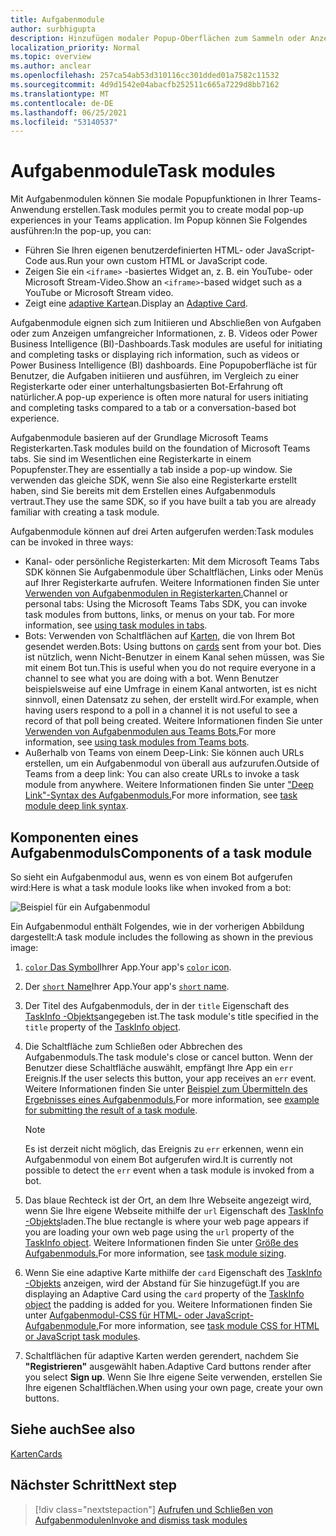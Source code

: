 ```yaml
---
title: Aufgabenmodule
author: surbhigupta
description: Hinzufügen modaler Popup-Oberflächen zum Sammeln oder Anzeigen von Informationen für Ihre Benutzer aus Ihren Microsoft Teams-Apps
localization_priority: Normal
ms.topic: overview
ms.author: anclear
ms.openlocfilehash: 257ca54ab53d310116cc301dded01a7582c11532
ms.sourcegitcommit: 4d9d1542e04abacfb252511c665a7229d8bb7162
ms.translationtype: MT
ms.contentlocale: de-DE
ms.lasthandoff: 06/25/2021
ms.locfileid: "53140537"
---
```

# <a name="task-modules"></a><span data-ttu-id="e55f8-103">Aufgabenmodule</span><span class="sxs-lookup"><span data-stu-id="e55f8-103">Task modules</span></span>

<span data-ttu-id="e55f8-104">Mit Aufgabenmodulen können Sie modale Popupfunktionen in Ihrer Teams-Anwendung erstellen.</span><span class="sxs-lookup"><span data-stu-id="e55f8-104">Task modules permit you to create modal pop-up experiences in your Teams application.</span></span> <span data-ttu-id="e55f8-105">Im Popup können Sie Folgendes ausführen:</span><span class="sxs-lookup"><span data-stu-id="e55f8-105">In the pop-up, you can:</span></span>

* <span data-ttu-id="e55f8-106">Führen Sie Ihren eigenen benutzerdefinierten HTML- oder JavaScript-Code aus.</span><span class="sxs-lookup"><span data-stu-id="e55f8-106">Run your own custom HTML or JavaScript code.</span></span>
* <span data-ttu-id="e55f8-107">Zeigen Sie ein `<iframe>` -basiertes Widget an, z. B. ein YouTube- oder Microsoft Stream-Video.</span><span class="sxs-lookup"><span data-stu-id="e55f8-107">Show an `<iframe>`-based widget such as a YouTube or Microsoft Stream video.</span></span>
* <span data-ttu-id="e55f8-108">Zeigt eine [adaptive Karte](/adaptive-cards/)an.</span><span class="sxs-lookup"><span data-stu-id="e55f8-108">Display an [Adaptive Card](/adaptive-cards/).</span></span>

<span data-ttu-id="e55f8-109">Aufgabenmodule eignen sich zum Initiieren und Abschließen von Aufgaben oder zum Anzeigen umfangreicher Informationen, z. B. Videos oder Power Business Intelligence (BI)-Dashboards.</span><span class="sxs-lookup"><span data-stu-id="e55f8-109">Task modules are useful for initiating and completing tasks or displaying rich information, such as videos or Power Business Intelligence (BI) dashboards.</span></span> <span data-ttu-id="e55f8-110">Eine Popupoberfläche ist für Benutzer, die Aufgaben initiieren und ausführen, im Vergleich zu einer Registerkarte oder einer unterhaltungsbasierten Bot-Erfahrung oft natürlicher.</span><span class="sxs-lookup"><span data-stu-id="e55f8-110">A pop-up experience is often more natural for users initiating and completing tasks compared to a tab or a conversation-based bot experience.</span></span>

<span data-ttu-id="e55f8-111">Aufgabenmodule basieren auf der Grundlage Microsoft Teams Registerkarten.</span><span class="sxs-lookup"><span data-stu-id="e55f8-111">Task modules build on the foundation of Microsoft Teams tabs.</span></span> <span data-ttu-id="e55f8-112">Sie sind im Wesentlichen eine Registerkarte in einem Popupfenster.</span><span class="sxs-lookup"><span data-stu-id="e55f8-112">They are essentially a tab inside a pop-up window.</span></span> <span data-ttu-id="e55f8-113">Sie verwenden das gleiche SDK, wenn Sie also eine Registerkarte erstellt haben, sind Sie bereits mit dem Erstellen eines Aufgabenmoduls vertraut.</span><span class="sxs-lookup"><span data-stu-id="e55f8-113">They use the same SDK, so if you have built a tab you are already familiar with creating a task module.</span></span>

<span data-ttu-id="e55f8-114">Aufgabenmodule können auf drei Arten aufgerufen werden:</span><span class="sxs-lookup"><span data-stu-id="e55f8-114">Task modules can be invoked in three ways:</span></span>

* <span data-ttu-id="e55f8-115">Kanal- oder persönliche Registerkarten: Mit dem Microsoft Teams Tabs SDK können Sie Aufgabenmodule über Schaltflächen, Links oder Menüs auf Ihrer Registerkarte aufrufen. Weitere Informationen finden Sie unter [Verwenden von Aufgabenmodulen in Registerkarten.](~/task-modules-and-cards/task-modules/task-modules-tabs.md)</span><span class="sxs-lookup"><span data-stu-id="e55f8-115">Channel or personal tabs: Using the Microsoft Teams Tabs SDK, you can invoke task modules from buttons, links, or menus on your tab. For more information, see [using task modules in tabs](~/task-modules-and-cards/task-modules/task-modules-tabs.md).</span></span>
* <span data-ttu-id="e55f8-116">Bots: Verwenden von Schaltflächen auf [Karten,](~/task-modules-and-cards/cards/cards-reference.md) die von Ihrem Bot gesendet werden.</span><span class="sxs-lookup"><span data-stu-id="e55f8-116">Bots: Using buttons on [cards](~/task-modules-and-cards/cards/cards-reference.md) sent from your bot.</span></span> <span data-ttu-id="e55f8-117">Dies ist nützlich, wenn Nicht-Benutzer in einem Kanal sehen müssen, was Sie mit einem Bot tun.</span><span class="sxs-lookup"><span data-stu-id="e55f8-117">This is useful when you do not require everyone in a channel to see what you are doing with a bot.</span></span> <span data-ttu-id="e55f8-118">Wenn Benutzer beispielsweise auf eine Umfrage in einem Kanal antworten, ist es nicht sinnvoll, einen Datensatz zu sehen, der erstellt wird.</span><span class="sxs-lookup"><span data-stu-id="e55f8-118">For example, when having users respond to a poll in a channel it is not useful to see a record of that poll being created.</span></span> <span data-ttu-id="e55f8-119">Weitere Informationen finden Sie unter [Verwenden von Aufgabenmodulen aus Teams Bots.](~/task-modules-and-cards/task-modules/task-modules-bots.md)</span><span class="sxs-lookup"><span data-stu-id="e55f8-119">For more information, see [using task modules from Teams bots](~/task-modules-and-cards/task-modules/task-modules-bots.md).</span></span>
* <span data-ttu-id="e55f8-120">Außerhalb von Teams von einem Deep-Link: Sie können auch URLs erstellen, um ein Aufgabenmodul von überall aus aufzurufen.</span><span class="sxs-lookup"><span data-stu-id="e55f8-120">Outside of Teams from a deep link: You can also create URLs to invoke a task module from anywhere.</span></span> <span data-ttu-id="e55f8-121">Weitere Informationen finden Sie unter ["Deep Link"-Syntax des Aufgabenmoduls.](~/task-modules-and-cards/task-modules/invoking-task-modules.md#task-module-deep-link-syntax)</span><span class="sxs-lookup"><span data-stu-id="e55f8-121">For more information, see [task module deep link syntax](~/task-modules-and-cards/task-modules/invoking-task-modules.md#task-module-deep-link-syntax).</span></span>

## <a name="components-of-a-task-module"></a><span data-ttu-id="e55f8-122">Komponenten eines Aufgabenmoduls</span><span class="sxs-lookup"><span data-stu-id="e55f8-122">Components of a task module</span></span>

<span data-ttu-id="e55f8-123">So sieht ein Aufgabenmodul aus, wenn es von einem Bot aufgerufen wird:</span><span class="sxs-lookup"><span data-stu-id="e55f8-123">Here is what a task module looks like when invoked from a bot:</span></span>

![Beispiel für ein Aufgabenmodul](~/assets/images/task-module/task-module-example.png)

<span data-ttu-id="e55f8-125">Ein Aufgabenmodul enthält Folgendes, wie in der vorherigen Abbildung dargestellt:</span><span class="sxs-lookup"><span data-stu-id="e55f8-125">A task module includes the following as shown in the previous image:</span></span>

1. <span data-ttu-id="e55f8-126">[ `color` Das Symbol](~/resources/schema/manifest-schema.md#icons)Ihrer App.</span><span class="sxs-lookup"><span data-stu-id="e55f8-126">Your app's [`color` icon](~/resources/schema/manifest-schema.md#icons).</span></span>
2. <span data-ttu-id="e55f8-127">Der [ `short` Name](~/resources/schema/manifest-schema.md#name)Ihrer App.</span><span class="sxs-lookup"><span data-stu-id="e55f8-127">Your app's [`short` name](~/resources/schema/manifest-schema.md#name).</span></span>
3. <span data-ttu-id="e55f8-128">Der Titel des Aufgabenmoduls, der in der `title` Eigenschaft des [TaskInfo -Objekts](~/task-modules-and-cards/task-modules/invoking-task-modules.md#the-taskinfo-object)angegeben ist.</span><span class="sxs-lookup"><span data-stu-id="e55f8-128">The task module's title specified in the `title` property of the [TaskInfo object](~/task-modules-and-cards/task-modules/invoking-task-modules.md#the-taskinfo-object).</span></span>
4. <span data-ttu-id="e55f8-129">Die Schaltfläche zum Schließen oder Abbrechen des Aufgabenmoduls.</span><span class="sxs-lookup"><span data-stu-id="e55f8-129">The task module's close or cancel button.</span></span> <span data-ttu-id="e55f8-130">Wenn der Benutzer diese Schaltfläche auswählt, empfängt Ihre App ein `err` Ereignis.</span><span class="sxs-lookup"><span data-stu-id="e55f8-130">If the user selects this button, your app receives an `err` event.</span></span> <span data-ttu-id="e55f8-131">Weitere Informationen finden Sie unter [Beispiel zum Übermitteln des Ergebnisses eines Aufgabenmoduls.](~/task-modules-and-cards/task-modules/task-modules-tabs.md#example-of-submitting-the-result-of-a-task-module)</span><span class="sxs-lookup"><span data-stu-id="e55f8-131">For more information, see [example for submitting the result of a task module](~/task-modules-and-cards/task-modules/task-modules-tabs.md#example-of-submitting-the-result-of-a-task-module).</span></span>

    > [!NOTE]
    > <span data-ttu-id="e55f8-132">Es ist derzeit nicht möglich, das Ereignis zu `err` erkennen, wenn ein Aufgabenmodul von einem Bot aufgerufen wird.</span><span class="sxs-lookup"><span data-stu-id="e55f8-132">It is currently not possible to detect the `err` event when a task module is invoked from a bot.</span></span>

5. <span data-ttu-id="e55f8-133">Das blaue Rechteck ist der Ort, an dem Ihre Webseite angezeigt wird, wenn Sie Ihre eigene Webseite mithilfe der `url` Eigenschaft des [TaskInfo -Objekts](~/task-modules-and-cards/task-modules/invoking-task-modules.md#the-taskinfo-object)laden.</span><span class="sxs-lookup"><span data-stu-id="e55f8-133">The blue rectangle is where your web page appears if you are loading your own web page using the `url` property of the [TaskInfo object](~/task-modules-and-cards/task-modules/invoking-task-modules.md#the-taskinfo-object).</span></span> <span data-ttu-id="e55f8-134">Weitere Informationen finden Sie unter [Größe des Aufgabenmoduls.](~/task-modules-and-cards/task-modules/invoking-task-modules.md#task-module-sizing)</span><span class="sxs-lookup"><span data-stu-id="e55f8-134">For more information, see [task module sizing](~/task-modules-and-cards/task-modules/invoking-task-modules.md#task-module-sizing).</span></span>
6. <span data-ttu-id="e55f8-135">Wenn Sie eine adaptive Karte mithilfe der `card` Eigenschaft des [TaskInfo -Objekts](~/task-modules-and-cards/task-modules/invoking-task-modules.md#the-taskinfo-object) anzeigen, wird der Abstand für Sie hinzugefügt.</span><span class="sxs-lookup"><span data-stu-id="e55f8-135">If you are displaying an Adaptive Card using the `card` property of the [TaskInfo object](~/task-modules-and-cards/task-modules/invoking-task-modules.md#the-taskinfo-object) the padding is added for you.</span></span> <span data-ttu-id="e55f8-136">Weitere Informationen finden Sie unter [Aufgabenmodul-CSS für HTML- oder JavaScript-Aufgabenmodule.](~/task-modules-and-cards/task-modules/invoking-task-modules.md#task-module-css-for-html-or-javascript-task-modules)</span><span class="sxs-lookup"><span data-stu-id="e55f8-136">For more information, see [task module CSS for HTML or JavaScript task modules](~/task-modules-and-cards/task-modules/invoking-task-modules.md#task-module-css-for-html-or-javascript-task-modules).</span></span>
7. <span data-ttu-id="e55f8-137">Schaltflächen für adaptive Karten werden gerendert, nachdem Sie **"Registrieren"** ausgewählt haben.</span><span class="sxs-lookup"><span data-stu-id="e55f8-137">Adaptive Card buttons render after you select **Sign up**.</span></span> <span data-ttu-id="e55f8-138">Wenn Sie Ihre eigene Seite verwenden, erstellen Sie Ihre eigenen Schaltflächen.</span><span class="sxs-lookup"><span data-stu-id="e55f8-138">When using your own page, create your own buttons.</span></span>

## <a name="see-also"></a><span data-ttu-id="e55f8-139">Siehe auch</span><span class="sxs-lookup"><span data-stu-id="e55f8-139">See also</span></span>

[<span data-ttu-id="e55f8-140">Karten</span><span class="sxs-lookup"><span data-stu-id="e55f8-140">Cards</span></span>](~/task-modules-and-cards/what-are-cards.md)

## <a name="next-step"></a><span data-ttu-id="e55f8-141">Nächster Schritt</span><span class="sxs-lookup"><span data-stu-id="e55f8-141">Next step</span></span>

> [!div class="nextstepaction"]
> [<span data-ttu-id="e55f8-142">Aufrufen und Schließen von Aufgabenmodulen</span><span class="sxs-lookup"><span data-stu-id="e55f8-142">Invoke and dismiss task modules</span></span>](~/task-modules-and-cards/task-modules/invoking-task-modules.md)
